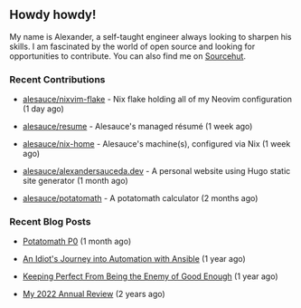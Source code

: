## Howdy howdy!

My name is Alexander, a self-taught engineer always looking to sharpen his skills. I am fascinated by the world of open source and looking for opportunities to contribute. You can also find me on [Sourcehut](https://sr.ht/~crow-magnon/).

### Recent Contributions

- [alesauce/nixvim-flake](https://github.com/alesauce/nixvim-flake) - Nix flake holding all of my Neovim configuration (1 day ago)

- [alesauce/resume](https://github.com/alesauce/resume) - Alesauce&#39;s managed résumé (1 week ago)

- [alesauce/nix-home](https://github.com/alesauce/nix-home) - Alesauce&#39;s machine(s), configured via Nix (1 week ago)

- [alesauce/alexandersauceda.dev](https://github.com/alesauce/alexandersauceda.dev) - A personal website using Hugo static site generator (1 month ago)

- [alesauce/potatomath](https://github.com/alesauce/potatomath) - A potatomath calculator (2 months ago)


### Recent Blog Posts

 - [Potatomath P0](https://alexandersauceda.dev/posts/potatomath-p0/) (1 month ago)

 - [An Idiot&#39;s Journey into Automation with Ansible](https://alexandersauceda.dev/posts/creating-ansible-homelab-roles/) (1 year ago)

 - [Keeping Perfect From Being the Enemy of Good Enough](https://alexandersauceda.dev/posts/perfect-as-enemy/) (1 year ago)

 - [My 2022 Annual Review](https://alexandersauceda.dev/posts/annual-review/) (2 years ago)

